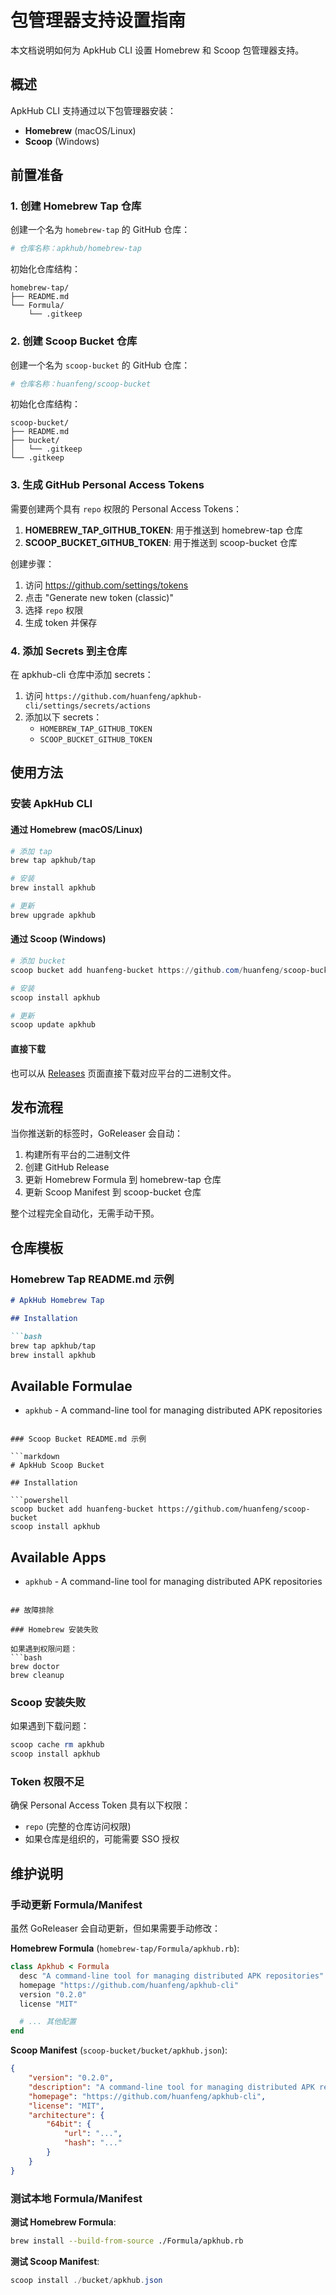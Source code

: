 # 包管理器支持设置指南

本文档说明如何为 ApkHub CLI 设置 Homebrew 和 Scoop 包管理器支持。

## 概述

ApkHub CLI 支持通过以下包管理器安装：
- **Homebrew** (macOS/Linux)
- **Scoop** (Windows)

## 前置准备

### 1. 创建 Homebrew Tap 仓库

创建一个名为 `homebrew-tap` 的 GitHub 仓库：

```bash
# 仓库名称：apkhub/homebrew-tap
```

初始化仓库结构：
```
homebrew-tap/
├── README.md
└── Formula/
    └── .gitkeep
```

### 2. 创建 Scoop Bucket 仓库

创建一个名为 `scoop-bucket` 的 GitHub 仓库：

```bash
# 仓库名称：huanfeng/scoop-bucket
```

初始化仓库结构：
```
scoop-bucket/
├── README.md
├── bucket/
│   └── .gitkeep
└── .gitkeep
```

### 3. 生成 GitHub Personal Access Tokens

需要创建两个具有 `repo` 权限的 Personal Access Tokens：

1. **HOMEBREW_TAP_GITHUB_TOKEN**: 用于推送到 homebrew-tap 仓库
2. **SCOOP_BUCKET_GITHUB_TOKEN**: 用于推送到 scoop-bucket 仓库

创建步骤：
1. 访问 https://github.com/settings/tokens
2. 点击 "Generate new token (classic)"
3. 选择 `repo` 权限
4. 生成 token 并保存

### 4. 添加 Secrets 到主仓库

在 apkhub-cli 仓库中添加 secrets：

1. 访问 `https://github.com/huanfeng/apkhub-cli/settings/secrets/actions`
2. 添加以下 secrets：
   - `HOMEBREW_TAP_GITHUB_TOKEN`
   - `SCOOP_BUCKET_GITHUB_TOKEN`

## 使用方法

### 安装 ApkHub CLI

#### 通过 Homebrew (macOS/Linux)

```bash
# 添加 tap
brew tap apkhub/tap

# 安装
brew install apkhub

# 更新
brew upgrade apkhub
```

#### 通过 Scoop (Windows)

```powershell
# 添加 bucket
scoop bucket add huanfeng-bucket https://github.com/huanfeng/scoop-bucket

# 安装
scoop install apkhub

# 更新
scoop update apkhub
```

#### 直接下载

也可以从 [Releases](https://github.com/huanfeng/apkhub-cli/releases) 页面直接下载对应平台的二进制文件。

## 发布流程

当你推送新的标签时，GoReleaser 会自动：

1. 构建所有平台的二进制文件
2. 创建 GitHub Release
3. 更新 Homebrew Formula 到 homebrew-tap 仓库
4. 更新 Scoop Manifest 到 scoop-bucket 仓库

整个过程完全自动化，无需手动干预。

## 仓库模板

### Homebrew Tap README.md 示例

```markdown
# ApkHub Homebrew Tap

## Installation

```bash
brew tap apkhub/tap
brew install apkhub
```

## Available Formulae

- `apkhub` - A command-line tool for managing distributed APK repositories
```

### Scoop Bucket README.md 示例

```markdown
# ApkHub Scoop Bucket

## Installation

```powershell
scoop bucket add huanfeng-bucket https://github.com/huanfeng/scoop-bucket
scoop install apkhub
```

## Available Apps

- `apkhub` - A command-line tool for managing distributed APK repositories
```

## 故障排除

### Homebrew 安装失败

如果遇到权限问题：
```bash
brew doctor
brew cleanup
```

### Scoop 安装失败

如果遇到下载问题：
```powershell
scoop cache rm apkhub
scoop install apkhub
```

### Token 权限不足

确保 Personal Access Token 具有以下权限：
- `repo` (完整的仓库访问权限)
- 如果仓库是组织的，可能需要 SSO 授权

## 维护说明

### 手动更新 Formula/Manifest

虽然 GoReleaser 会自动更新，但如果需要手动修改：

**Homebrew Formula** (`homebrew-tap/Formula/apkhub.rb`):
```ruby
class Apkhub < Formula
  desc "A command-line tool for managing distributed APK repositories"
  homepage "https://github.com/huanfeng/apkhub-cli"
  version "0.2.0"
  license "MIT"

  # ... 其他配置
end
```

**Scoop Manifest** (`scoop-bucket/bucket/apkhub.json`):
```json
{
    "version": "0.2.0",
    "description": "A command-line tool for managing distributed APK repositories",
    "homepage": "https://github.com/huanfeng/apkhub-cli",
    "license": "MIT",
    "architecture": {
        "64bit": {
            "url": "...",
            "hash": "..."
        }
    }
}
```

### 测试本地 Formula/Manifest

**测试 Homebrew Formula**:
```bash
brew install --build-from-source ./Formula/apkhub.rb
```

**测试 Scoop Manifest**:
```powershell
scoop install ./bucket/apkhub.json
```